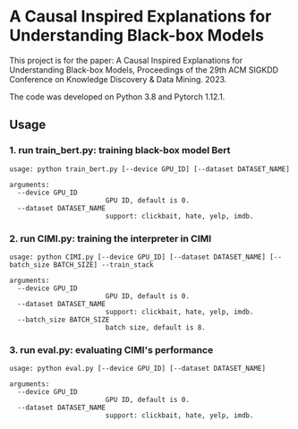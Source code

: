 # A Causal Inspired Explanations for Understanding Black-box Models

This project is for the paper: A Causal Inspired Explanations for Understanding Black-box Models, Proceedings of the
29th ACM SIGKDD Conference on Knowledge Discovery & Data Mining. 2023.

The code was developed on Python 3.8 and Pytorch 1.12.1.

## Usage

### 1. run train_bert.py: training black-box model Bert
```
usage: python train_bert.py [--device GPU_ID] [--dataset DATASET_NAME]

arguments:
  --device GPU_ID
                        GPU ID, default is 0.
  --dataset DATASET_NAME
                        support: clickbait, hate, yelp, imdb.
```

### 2. run CIMI.py: training the interpreter in CIMI
```
usage: python CIMI.py [--device GPU_ID] [--dataset DATASET_NAME] [--batch_size BATCH_SIZE] --train_stack

arguments:
  --device GPU_ID
                        GPU ID, default is 0.
  --dataset DATASET_NAME
                        support: clickbait, hate, yelp, imdb.
  --batch_size BATCH_SIZE
                        batch size, default is 8.
```

### 3. run eval.py: evaluating CIMI's performance
```
usage: python eval.py [--device GPU_ID] [--dataset DATASET_NAME]

arguments:
  --device GPU_ID
                        GPU ID, default is 0.
  --dataset DATASET_NAME
                        support: clickbait, hate, yelp, imdb.
```
